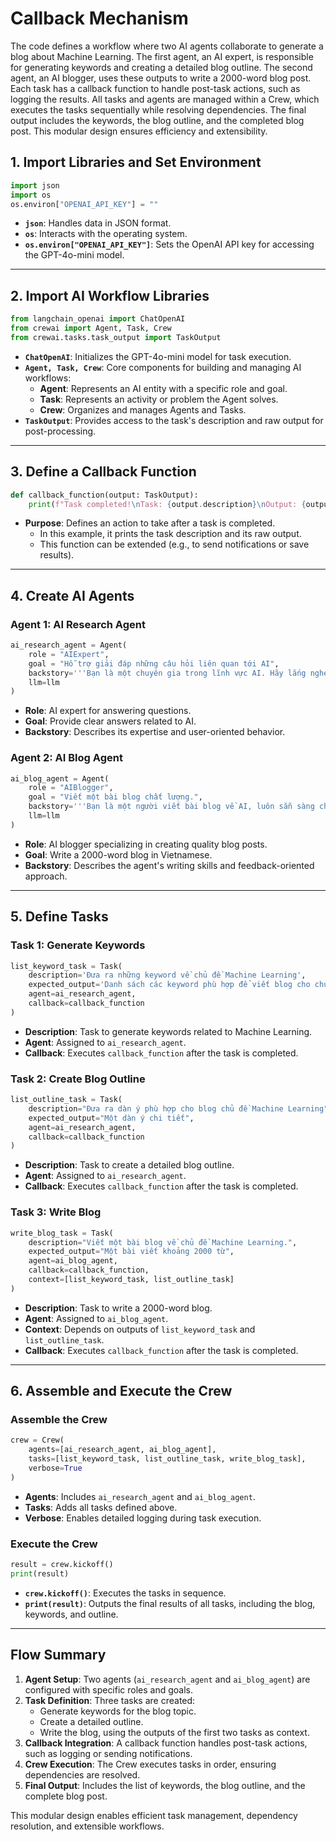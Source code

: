 # Callback Mechanism
The code defines a workflow where two AI agents collaborate to generate a blog about Machine Learning. The first agent, an AI expert, is responsible for generating keywords and creating a detailed blog outline. The second agent, an AI blogger, uses these outputs to write a 2000-word blog post. Each task has a callback function to handle post-task actions, such as logging the results. All tasks and agents are managed within a Crew, which executes the tasks sequentially while resolving dependencies. The final output includes the keywords, the blog outline, and the completed blog post. This modular design ensures efficiency and extensibility.
## **1. Import Libraries and Set Environment**
```python
import json 
import os 
os.environ["OPENAI_API_KEY"] = ""
```
- **`json`**: Handles data in JSON format.
- **`os`**: Interacts with the operating system.
- **`os.environ["OPENAI_API_KEY"]`**: Sets the OpenAI API key for accessing the GPT-4o-mini model.

---

## **2. Import AI Workflow Libraries**
```python
from langchain_openai import ChatOpenAI
from crewai import Agent, Task, Crew
from crewai.tasks.task_output import TaskOutput
```
- **`ChatOpenAI`**: Initializes the GPT-4o-mini model for task execution.
- **`Agent, Task, Crew`**: Core components for building and managing AI workflows:
  - **Agent**: Represents an AI entity with a specific role and goal.
  - **Task**: Represents an activity or problem the Agent solves.
  - **Crew**: Organizes and manages Agents and Tasks.
- **`TaskOutput`**: Provides access to the task's description and raw output for post-processing.

---

## **3. Define a Callback Function**
```python
def callback_function(output: TaskOutput):
    print(f"Task completed!\nTask: {output.description}\nOutput: {output.raw}")
```
- **Purpose**: Defines an action to take after a task is completed.
  - In this example, it prints the task description and its raw output.
  - This function can be extended (e.g., to send notifications or save results).

---

## **4. Create AI Agents**
### **Agent 1: AI Research Agent**
```python
ai_research_agent = Agent(
    role = "AIExpert",
    goal = "Hỗ trợ giải đáp những câu hỏi liên quan tới AI",
    backstory='''Bạn là một chuyên gia trong lĩnh vực AI. Hãy lắng nghe câu hỏi của người dùng và trả lời thật phù hợp''',
    llm=llm
)
```
- **Role**: AI expert for answering questions.
- **Goal**: Provide clear answers related to AI.
- **Backstory**: Describes its expertise and user-oriented behavior.

### **Agent 2: AI Blog Agent**
```python
ai_blog_agent = Agent(
    role = "AIBlogger",
    goal = "Viết một bài blog chất lượng.",
    backstory='''Bạn là một người viết bài blog về AI, luôn sẵn sàng chỉnh sửa dựa trên nhận xét.''',
    llm=llm
)
```
- **Role**: AI blogger specializing in creating quality blog posts.
- **Goal**: Write a 2000-word blog in Vietnamese.
- **Backstory**: Describes the agent's writing skills and feedback-oriented approach.

---

## **5. Define Tasks**
### **Task 1: Generate Keywords**
```python
list_keyword_task = Task(
    description='Đưa ra những keyword về chủ đề Machine Learning',
    expected_output='Danh sách các keyword phù hợp để viết blog cho chủ đề Machine Learning',
    agent=ai_research_agent,
    callback=callback_function
)
```
- **Description**: Task to generate keywords related to Machine Learning.
- **Agent**: Assigned to `ai_research_agent`.
- **Callback**: Executes `callback_function` after the task is completed.

### **Task 2: Create Blog Outline**
```python
list_outline_task = Task(
    description="Đưa ra dàn ý phù hợp cho blog chủ đề Machine Learning",
    expected_output="Một dàn ý chi tiết",
    agent=ai_research_agent,
    callback=callback_function
)
```
- **Description**: Task to create a detailed blog outline.
- **Agent**: Assigned to `ai_research_agent`.
- **Callback**: Executes `callback_function` after the task is completed.

### **Task 3: Write Blog**
```python
write_blog_task = Task(
    description="Viết một bài blog về chủ đề Machine Learning.",
    expected_output="Một bài viết khoảng 2000 từ",
    agent=ai_blog_agent,
    callback=callback_function,
    context=[list_keyword_task, list_outline_task]
)
```
- **Description**: Task to write a 2000-word blog.
- **Agent**: Assigned to `ai_blog_agent`.
- **Context**: Depends on outputs of `list_keyword_task` and `list_outline_task`.
- **Callback**: Executes `callback_function` after the task is completed.

---

## **6. Assemble and Execute the Crew**
### **Assemble the Crew**
```python
crew = Crew(
    agents=[ai_research_agent, ai_blog_agent],
    tasks=[list_keyword_task, list_outline_task, write_blog_task],
    verbose=True
)
```
- **Agents**: Includes `ai_research_agent` and `ai_blog_agent`.
- **Tasks**: Adds all tasks defined above.
- **Verbose**: Enables detailed logging during task execution.

### **Execute the Crew**
```python
result = crew.kickoff()
print(result)
```
- **`crew.kickoff()`**: Executes the tasks in sequence.
- **`print(result)`**: Outputs the final results of all tasks, including the blog, keywords, and outline.

---

## **Flow Summary**
1. **Agent Setup**: Two agents (`ai_research_agent` and `ai_blog_agent`) are configured with specific roles and goals.
2. **Task Definition**: Three tasks are created:
   - Generate keywords for the blog topic.
   - Create a detailed outline.
   - Write the blog, using the outputs of the first two tasks as context.
3. **Callback Integration**: A callback function handles post-task actions, such as logging or sending notifications.
4. **Crew Execution**: The Crew executes tasks in order, ensuring dependencies are resolved.
5. **Final Output**: Includes the list of keywords, the blog outline, and the complete blog post.

This modular design enables efficient task management, dependency resolution, and extensible workflows.
